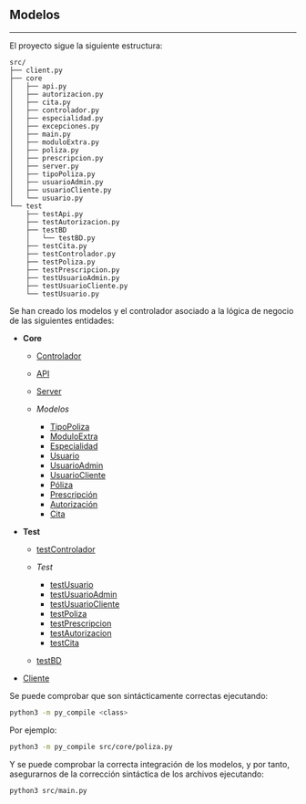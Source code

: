 
## Modelos

---

El proyecto sigue la siguiente estructura:

```
src/
├── client.py
├── core
│   ├── api.py
│   ├── autorizacion.py
│   ├── cita.py
│   ├── controlador.py
│   ├── especialidad.py
│   ├── excepciones.py
│   ├── main.py
│   ├── moduloExtra.py
│   ├── poliza.py
│   ├── prescripcion.py
│   ├── server.py
│   ├── tipoPoliza.py
│   ├── usuarioAdmin.py
│   ├── usuarioCliente.py
│   └── usuario.py
└── test
    ├── testApi.py
    ├── testAutorizacion.py
    ├── testBD
    │   └── testBD.py
    ├── testCita.py
    ├── testControlador.py
    ├── testPoliza.py
    ├── testPrescripcion.py
    ├── testUsuarioAdmin.py
    ├── testUsuarioCliente.py
    └── testUsuario.py
```

Se han creado los modelos y el controlador asociado a la lógica de negocio de las siguientes entidades:

* **Core**

    * [Controlador](https://github.com/Carlosma7/MedAuth/blob/main/src/core/controlador.py)
    * [API](https://github.com/Carlosma7/MedAuth/blob/main/src/core/api.py) 
    * [Server](https://github.com/Carlosma7/MedAuth/blob/main/src/core/server.py)

    * *Modelos*
 
        * [TipoPoliza](https://github.com/Carlosma7/MedAuth/blob/main/src/core/tipoPoliza.py)
        * [ModuloExtra](https://github.com/Carlosma7/MedAuth/blob/main/src/core/moduloExtra.py)
        * [Especialidad](https://github.com/Carlosma7/MedAuth/blob/main/src/core/especialidad.py)
        * [Usuario](https://github.com/Carlosma7/MedAuth/blob/main/src/core/usuario.py)
        * [UsuarioAdmin](https://github.com/Carlosma7/MedAuth/blob/main/src/core/usuarioAdmin.py)
        * [UsuarioCliente](https://github.com/Carlosma7/MedAuth/blob/main/src/core/usuarioCliente.py)
        * [Póliza](https://github.com/Carlosma7/MedAuth/blob/main/src/core/poliza.py)
        * [Prescripción](https://github.com/Carlosma7/MedAuth/blob/main/src/core/prescripcion.py)
        * [Autorización](https://github.com/Carlosma7/MedAuth/blob/main/src/core/autorizacion.py)
        * [Cita](https://github.com/Carlosma7/MedAuth/blob/main/src/core/cita.py)

* **Test**
	* [testControlador](https://github.com/Carlosma7/MedAuth/blob/main/src/test/testControlador.py)
	
	* *Test*
		* [testUsuario](https://github.com/Carlosma7/MedAuth/blob/main/src/test/testUsuario.py)
		* [testUsuarioAdmin](https://github.com/Carlosma7/MedAuth/blob/main/src/test/testUsuarioAdmin.py)
		* [testUsuarioCliente](https://github.com/Carlosma7/MedAuth/blob/main/src/test/testUsuarioCliente.py)
		* [testPoliza](https://github.com/Carlosma7/MedAuth/blob/main/src/test/testPoliza.py)
		* [testPrescripcion](https://github.com/Carlosma7/MedAuth/blob/main/src/test/testPrescripcion.py)
		* [testAutorizacion](https://github.com/Carlosma7/MedAuth/blob/main/src/test/testAutorizacion.py)
		* [testCita](https://github.com/Carlosma7/MedAuth/blob/main/src/test/testCita.py)
	* [testBD](https://github.com/Carlosma7/MedAuth/blob/main/src/test/testBD/testBD.py)
* [Cliente](https://github.com/Carlosma7/MedAuth/blob/main/src/client.py)

Se puede comprobar que son sintácticamente correctas ejecutando:

```bash
python3 -m py_compile <class>
```

Por ejemplo:

```bash
python3 -m py_compile src/core/poliza.py
```

Y se puede comprobar la correcta integración de los modelos, y por tanto, asegurarnos de la corrección sintáctica de los archivos ejecutando:

```bash
python3 src/main.py
```

